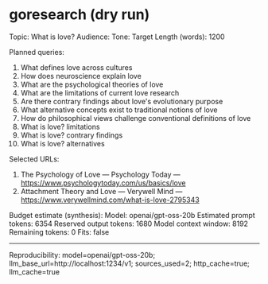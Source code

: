 # goresearch (dry run)

Topic: What is love?
Audience: 
Tone: 
Target Length (words): 1200

Planned queries:
1. What defines love across cultures
2. How does neuroscience explain love
3. What are the psychological theories of love
4. What are the limitations of current love research
5. Are there contrary findings about love's evolutionary purpose
6. What alternative concepts exist to traditional notions of love
7. How do philosophical views challenge conventional definitions of love
8. What is love? limitations
9. What is love? contrary findings
10. What is love? alternatives

Selected URLs:
1. The Psychology of Love — Psychology Today — https://www.psychologytoday.com/us/basics/love
2. Attachment Theory and Love — Verywell Mind — https://www.verywellmind.com/what-is-love-2795343

Budget estimate (synthesis):
Model: openai/gpt-oss-20b
Estimated prompt tokens: 6354
Reserved output tokens: 1680
Model context window: 8192
Remaining tokens: 0
Fits: false


---
Reproducibility: model=openai/gpt-oss-20b; llm_base_url=http://localhost:1234/v1; sources_used=2; http_cache=true; llm_cache=true
